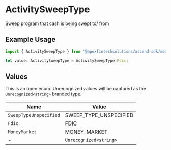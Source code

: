 # ActivitySweepType

Sweep program that cash is being swept to/ from

## Example Usage

```typescript
import { ActivitySweepType } from "@apexfintechsolutions/ascend-sdk/models/components";

let value: ActivitySweepType = ActivitySweepType.Fdic;
```

## Values

This is an open enum. Unrecognized values will be captured as the `Unrecognized<string>` branded type.

| Name                   | Value                  |
| ---------------------- | ---------------------- |
| `SweepTypeUnspecified` | SWEEP_TYPE_UNSPECIFIED |
| `Fdic`                 | FDIC                   |
| `MoneyMarket`          | MONEY_MARKET           |
| -                      | `Unrecognized<string>` |